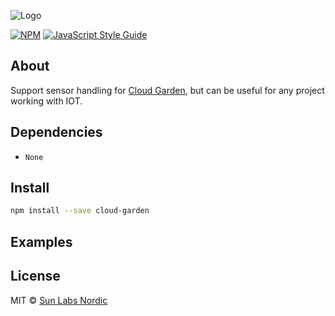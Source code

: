 ![Logo](docs/assets/header.png?raw=true)

[![NPM](https://img.shields.io/npm/v/cloud-garden.svg)](https://www.npmjs.com/package/cloud-garden) [![JavaScript Style Guide](https://img.shields.io/badge/code_style-standard-brightgreen.svg)](https://standardjs.com)

## About

Support sensor handling for [Cloud Garden](https://cloudgarden.nl/), but can be useful for any project working with IOT.

## Dependencies

- `None`

## Install

```bash
npm install --save cloud-garden
```

## Examples


## License

MIT © [Sun Labs Nordic](https://github.com/sun-labs)